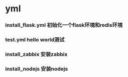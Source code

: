 # yml
### install_flask.yml 初始化一个flask环境和redis环境
### test.yml hello world测试
### install_zabbix 安装zabbix
### install_nodejs 安装nodejs
